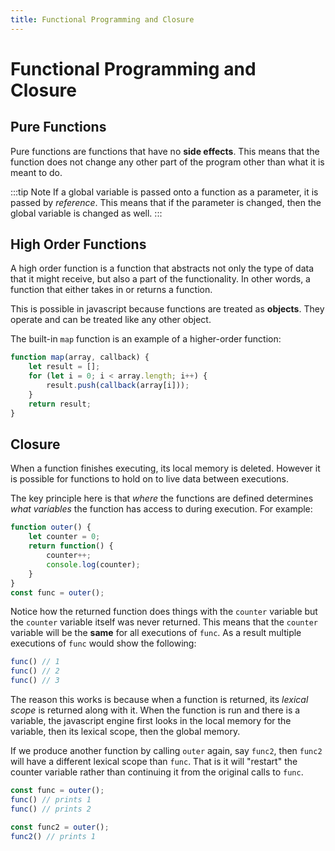 ```yaml
---
title: Functional Programming and Closure
---
```


# Functional Programming and Closure

## Pure Functions

Pure functions are functions that have no **side effects**. This means that the function does not change any other part of the program other than what it is meant to do.

:::tip Note
If a global variable is passed onto a function as a parameter, it is passed by *reference*. This means that if the parameter is changed, then the global variable is changed as well.
:::

## High Order Functions

A high order function is a function that abstracts not only the type of data that it might receive, but also a part of the functionality. In other words, a function that either takes in or returns a function.

This is possible in javascript because functions are treated as **objects**. They operate and can be treated like any other object.

The built-in `map` function is an example of a higher-order function:

```javascript
function map(array, callback) {
    let result = [];
    for (let i = 0; i < array.length; i++) {
        result.push(callback(array[i]));
    }
    return result;
}
```

## Closure

When a function finishes executing, its local memory is deleted. However it is possible for functions to hold on to live data between executions.

The key principle here is that *where* the functions are defined determines *what variables* the function has access to during execution. For example:

```javascript
function outer() {
    let counter = 0;
    return function() {
        counter++;
        console.log(counter);
    }
}
const func = outer();
```

Notice how the returned function does things with the `counter` variable but the `counter` variable itself was never returned. This means that the `counter` variable will be the **same** for all executions of `func`. As a result multiple executions of `func` would show the following:

```javascript
func() // 1
func() // 2
func() // 3
```

The reason this works is because when a function is returned, its *lexical scope* is returned along with it. When the function is run and there is a variable, the javascript engine first looks in the local memory for the variable, then its lexical scope, then the global memory.

If we produce another function by calling `outer` again, say `func2`, then `func2` will have a different lexical scope than `func`. That is it will "restart" the counter variable rather than continuing it from the original calls to `func`.

```javascript
const func = outer();
func() // prints 1
func() // prints 2

const func2 = outer();
func2() // prints 1
```